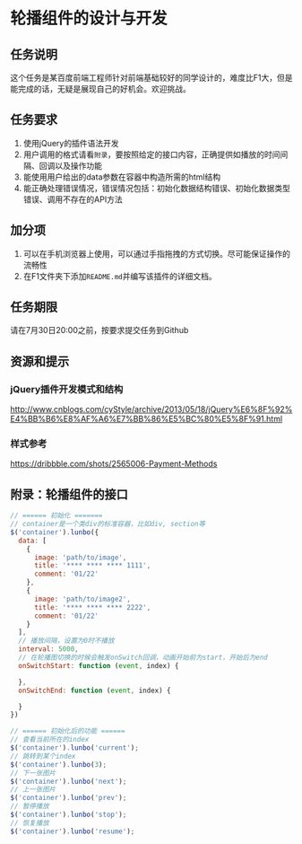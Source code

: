 # 轮播组件的设计与开发
## 任务说明
这个任务是某百度前端工程师针对前端基础较好的同学设计的，难度比F1大，但是能完成的话，无疑是展现自己的好机会。欢迎挑战。

## 任务要求
1. 使用jQuery的插件语法开发
2. 用户调用的格式请看`附录`，要按照给定的接口内容，正确提供如播放的时间间隔、回调以及操作功能
3. 能使用用户给出的data参数在容器中构造所需的html结构
4. 能正确处理错误情况，错误情况包括：初始化数据结构错误、初始化数据类型错误、调用不存在的API方法

## 加分项
1. 可以在手机浏览器上使用，可以通过手指拖拽的方式切换。尽可能保证操作的流畅性
2. 在F1文件夹下添加`README.md`并编写该插件的详细文档。

## 任务期限
请在7月30日20:00之前，按要求提交任务到Github

## 资源和提示
### jQuery插件开发模式和结构
http://www.cnblogs.com/cyStyle/archive/2013/05/18/jQuery%E6%8F%92%E4%BB%B6%E8%AF%A6%E7%BB%86%E5%BC%80%E5%8F%91.html

### 样式参考
https://dribbble.com/shots/2565006-Payment-Methods

## 附录：轮播组件的接口
```javascript
// ====== 初始化 =======
// container是一个类div的标准容器，比如div, section等
$('container').lunbo({
  data: [
    {
      image: 'path/to/image',
      title: '**** **** **** 1111',
      comment: '01/22'
    },
    {
      image: 'path/to/image2',
      title: '**** **** **** 2222',
      comment: '01/22'
    }
  ],
  // 播放间隔，设置为0时不播放
  interval: 5000,
  // 在轮播图切换的时候会触发onSwitch回调，动画开始前为start，开始后为end
  onSwitchStart: function (event, index) {

  },
  onSwitchEnd: function (event, index) {

  }
})

// ====== 初始化后的功能 ======
// 查看当前所在的index
$('container').lunbo('current');
// 跳转到某个index
$('container').lunbo(3);
// 下一张图片
$('container').lunbo('next');
// 上一张图片
$('container').lunbo('prev');
// 暂停播放
$('container').lunbo('stop');
// 恢复播放
$('container').lunbo('resume');
```
